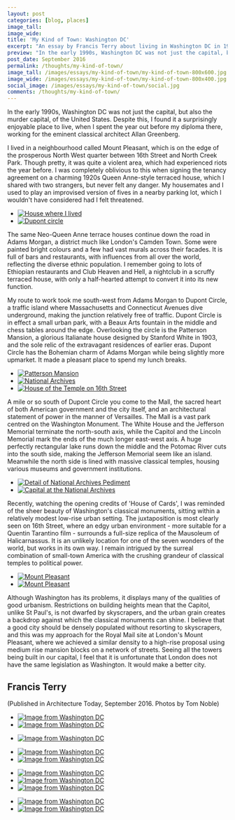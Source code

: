 ```yaml
---
layout: post
categories: [blog, places]
image_tall: 
image_wide: 
title: 'My Kind of Town: Washington DC'
excerpt: "An essay by Francis Terry about living in Washington DC in 1992, with a focus on the beautiful classical buildings of the city"
preview: "In the early 1990s, Washington DC was not just the capital, but also the murder capital, of the United States. Despite this, I found it a surprisingly enjoyable place to live, when I spent the year out before my diploma there, working for the eminent classical architect Allan Greenberg..."
post_date: September 2016
permalink: /thoughts/my-kind-of-town/
image_tall: /images/essays/my-kind-of-town/my-kind-of-town-800x600.jpg
image_wide: /images/essays/my-kind-of-town/my-kind-of-town-800x400.jpg
social_image: /images/essays/my-kind-of-town/social.jpg
comments: /thoughts/my-kind-of-town/
---
```


<p>
In the early 1990s, Washington DC was not just the capital, but also the murder capital, of the United States.  Despite this, I found it a surprisingly enjoyable place to live, when I spent the year out before my diploma there, working for the eminent classical architect Allan Greenberg.
</p><p>
I lived in a neighbourhood called Mount Pleasant, which is on the edge of the prosperous North West quarter between 16th Street and North Creek Park. Though pretty, it was quite a violent area, which had experienced riots the year before.  I was completely oblivious to this when signing the tenancy agreement on a charming 1920s Queen Anne-style terraced house, which I shared with two strangers, but never felt any danger. My housemates and I used to play an improvised version of fives in a nearby parking lot, which I wouldn't have considered had I felt threatened.
</p>

<ul class="list">
<li class="half">
<a class="fancybox" rel="group" href="/images/essays/my-kind-of-town/my-kind-of-town-b.jpg" title="House where I lived">
<img src="/images/essays/my-kind-of-town/thumbs/my-kind-of-town-b.jpg" alt="House where I lived" />
</a>
</li>
<li class="half">
<a class="fancybox" rel="group" href="/images/essays/my-kind-of-town/my-kind-of-town-c.jpg" title="Dupont circle">
<img src="/images/essays/my-kind-of-town/thumbs/my-kind-of-town-c.jpg" alt="Dupont circle" />
</a>
</li>
</ul>

<p>	 
The same Neo-Queen Anne terrace houses continue down the road in Adams Morgan, a district much like London's Camden Town. Some were painted bright colours and a few had vast murals across their facades.  It is full of bars and restaurants, with influences from all over the world, reflecting the diverse ethnic population.  I remember going to lots of Ethiopian restaurants and Club Heaven and Hell, a nightclub in a scruffy terraced house, with only a half-hearted attempt to convert it into its new function.
</p><p>
My route to work took me south-west from Adams Morgan to Dupont Circle, a traffic island where Massachusetts and Connecticut Avenues dive underground, making the junction relatively free of traffic.  Dupont Circle is in effect a small urban park, with a Beaux Arts fountain in the middle and chess tables around the edge. Overlooking the circle is the Patterson Mansion, a glorious Italianate house designed by Stanford White in 1903, and the sole relic of the extravagant residences of earlier eras.  Dupont Circle has the Bohemian charm of Adams Morgan while being slightly more upmarket. It made a pleasant place to spend my lunch breaks.
</p>

<ul class="list">
<li class="third">
<a class="fancybox" rel="group" href="/images/essays/my-kind-of-town/my-kind-of-town-d.jpg" title="Patterson Mansion">
<img src="/images/essays/my-kind-of-town/thumbs/my-kind-of-town-d.jpg" alt="Patterson Mansion" />
</a>
</li>
<li class="third">
<a class="fancybox" rel="group" href="/images/essays/my-kind-of-town/my-kind-of-town-e.jpg" title="National Archives">
<img src="/images/essays/my-kind-of-town/thumbs/my-kind-of-town-e.jpg" alt="National Archives" />
</a>
</li>
<li class="third">
<a class="fancybox" rel="group" href="/images/essays/my-kind-of-town/my-kind-of-town-f.jpg" title="House of the Temple on 16th Street">
<img src="/images/essays/my-kind-of-town/thumbs/my-kind-of-town-f.jpg" alt="House of the Temple on 16th Street" />
</a>
</li>
</ul>

<p> 
A mile or so south of Dupont Circle you come to the Mall, the sacred heart of both American government and the city itself, and an architectural statement of power in the manner of Versailles.  The Mall is a vast park centred on the Washington Monument.  The White House and the Jefferson Memorial terminate the north-south axis, while the Capitol and the Lincoln Memorial mark the ends of the much longer east-west axis. A huge perfectly rectangular lake runs down the middle and the Potomac River cuts into the south side, making the Jefferson Memorial seem like an island.  Meanwhile the north side is lined with massive classical temples, housing various museums and government institutions.
</p>

<ul class="list">
<li class="half">
<a class="fancybox" rel="group" href="/images/essays/my-kind-of-town/my-kind-of-town-h.jpg" title="Detail of National Archives Pediment">
<img src="/images/essays/my-kind-of-town/thumbs/my-kind-of-town-h.jpg" alt="Detail of National Archives Pediment" />
</a>
</li>
<li class="half">
<a class="fancybox" rel="group" href="/images/essays/my-kind-of-town/my-kind-of-town-i.jpg" title="Capital at the National Archives">
<img src="/images/essays/my-kind-of-town/thumbs/my-kind-of-town-i.jpg" alt="Capital at the National Archives" />
</a>
</li>
</ul>

<p>
Recently, watching the opening credits of 'House of Cards', I was reminded of the sheer beauty of Washington's classical monuments, sitting within a relatively modest low-rise urban setting.  The juxtaposition is most clearly seen on 16th Street, where an edgy urban environment - more suitable for a Quentin Tarantino film - surrounds a full-size replica of the Mausoleum of Halicarnassus.  It is an unlikely location for one of the seven wonders of the world, but works in its own way.  I remain intrigued by the surreal combination of small-town America with the crushing grandeur of classical temples to political power.
</p>

<ul class="list">
<li class="half">
<a class="fancybox" rel="group" href="/images/drawings/mount_pleasant_1.jpg" title="Mt Pleasant proposal by Francis Terry">
<img src="/images/drawings/thumbs/mount_pleasant_1_b.jpg" alt="Mount Pleasant" />
</a>
</li>
<li class="half">
<a class="fancybox" rel="group" href="/images/drawings/mount_pleasant_2.jpg" title="Mt Pleasant proposal by Francis Terry">
<img src="/images/drawings/thumbs/mount_pleasant_2_b.jpg" alt="Mount Pleasant" />
</a>
</li>
</ul>

<p>	 
Although Washington has its problems, it displays many of the qualities of good urbanism.  Restrictions on building heights mean that the Capitol, unlike St Paul's, is not dwarfed by skyscrapers, and the urban grain creates a backdrop against which the classical monuments can shine.  I believe that a good city should be densely populated without resorting to skyscrapers, and this was my approach for the Royal Mail site at London's Mount Pleasant, where we achieved a similar density to a high-rise proposal using medium rise mansion blocks on a network of streets. Seeing all the towers being built in our capital, I feel that it is unfortunate that London does not have the same legislation as Washington.  It would make a better city. 
</p>

<h2>
Francis Terry
</h2>
<p>
(Published in Architecture Today, September 2016. Photos by Tom Noble)
</p>

<ul class="list">
<li class="half">
<a class="fancybox" rel="group" href="/images/essays/my-kind-of-town/my-kind-of-town-1.jpg">
<img src="/images/essays/my-kind-of-town/thumbs/my-kind-of-town-1.jpg" alt="Image from Washington DC" />
</a>
</li>
<li class="half">
<a class="fancybox" rel="group" href="/images/essays/my-kind-of-town/my-kind-of-town-2.jpg">
<img src="/images/essays/my-kind-of-town/thumbs/my-kind-of-town-2.jpg" alt="Image from Washington DC" />
</a>
</li>
</ul>

<ul class="list">
<li class="full">
<a class="fancybox" rel="group" href="/images/essays/my-kind-of-town/my-kind-of-town-3.jpg">
<img src="/images/essays/my-kind-of-town/my-kind-of-town-3.jpg" alt="Image from Washington DC" />
</a>
</li>
</ul>

<ul class="list">
<li class="half">
<a class="fancybox" rel="group" href="/images/essays/my-kind-of-town/my-kind-of-town-4.jpg">
<img src="/images/essays/my-kind-of-town/thumbs/my-kind-of-town-4.jpg" alt="Image from Washington DC" />
</a>
</li>
<li class="half">
<a class="fancybox" rel="group" href="/images/essays/my-kind-of-town/my-kind-of-town-5.jpg">
<img src="/images/essays/my-kind-of-town/thumbs/my-kind-of-town-5.jpg" alt="Image from Washington DC" />
</a>
</li>
</ul>

<ul class="list">
<li class="third">
<a class="fancybox" rel="group" href="/images/essays/my-kind-of-town/my-kind-of-town-6.jpg">
<img src="/images/essays/my-kind-of-town/thumbs/my-kind-of-town-6.jpg" alt="Image from Washington DC" />
</a>
</li>
<li class="third">
<a class="fancybox" rel="group" href="/images/essays/my-kind-of-town/my-kind-of-town-7.jpg">
<img src="/images/essays/my-kind-of-town/thumbs/my-kind-of-town-7.jpg" alt="Image from Washington DC" />
</a>
</li>
<li class="third">
<a class="fancybox" rel="group" href="/images/essays/my-kind-of-town/my-kind-of-town-8.jpg">
<img src="/images/essays/my-kind-of-town/thumbs/my-kind-of-town-8.jpg" alt="Image from Washington DC" />
</a>
</li>
</ul>

<ul class="list">
<li class="half">
<a class="fancybox" rel="group" href="/images/essays/my-kind-of-town/my-kind-of-town-9.jpg">
<img src="/images/essays/my-kind-of-town/thumbs/my-kind-of-town-9.jpg" alt="Image from Washington DC" />
</a>
</li>
<li class="half">
<a class="fancybox" rel="group" href="/images/essays/my-kind-of-town/my-kind-of-town-10.jpg">
<img src="/images/essays/my-kind-of-town/thumbs/my-kind-of-town-10.jpg" alt="Image from Washington DC" />
</a>
</li>
</ul>